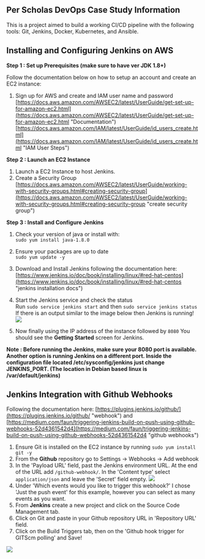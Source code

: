## Per Scholas DevOps Case Study Information ##
This is a project aimed to build a working CI/CD pipeline with the following tools: Git, Jenkins, Docker, Kubernetes, and Ansible. 

## Installing and Configuring Jenkins on AWS  ##
**Step 1 : Set up Prerequisites (make sure to have ver JDK 1.8+)**

Follow the documentation below on how to setup an account and create an EC2 instance: <br>

1. Sign up for AWS and create and IAM user name and password <br>[https://docs.aws.amazon.com/AWSEC2/latest/UserGuide/get-set-up-for-amazon-ec2.html](https://docs.aws.amazon.com/AWSEC2/latest/UserGuide/get-set-up-for-amazon-ec2.html "Documentation") [https://docs.aws.amazon.com/IAM/latest/UserGuide/id_users_create.html](https://docs.aws.amazon.com/IAM/latest/UserGuide/id_users_create.html "IAM User Steps")

**Step 2 : Launch an EC2 Instance**
  
1. Launch a EC2 Instance to host Jenkins.
2. Create a Security Group <br>[https://docs.aws.amazon.com/AWSEC2/latest/UserGuide/working-with-security-groups.html#creating-security-group](https://docs.aws.amazon.com/AWSEC2/latest/UserGuide/working-with-security-groups.html#creating-security-group "create security group")

**Step 3 : Install and Configure Jenkins**

1. Check your version of java or install with:<br> `sudo yum install java-1.8.0`
2. Ensure your packages are up to date <br> `sudo yum update -y`
3. Download and Install Jenkins following the documentation here: <br> [https://www.jenkins.io/doc/book/installing/linux/#red-hat-centos](https://www.jenkins.io/doc/book/installing/linux/#red-hat-centos "jenkins installation docs")

4. Start the Jenkins service and check the status <br> Run `sudo service jenkins start` and then `sudo service jenkins status` <br> If there is an output similar to the image below then Jenkins is running!
![](https://i.imgur.com/zJ678Pl.png)

5. Now finally using the IP address of the instance followed by `8080` You should see the **Getting Started** screen for Jenkins. 

**Note : Before running the Jenkins, make sure your 8080 port is available. Another option is running Jenkins on a different port. Inside the configuration file located /etc/sysconfig/jenkins just change JENKINS_PORT. (The location in Debian based linux is /var/default/jenkins)**

**Jenkins Integration with Github Webhooks**
-
Following the documentation here: [https://plugins.jenkins.io/github/](https://plugins.jenkins.io/github/ "webhook") and [https://medium.com/faun/triggering-jenkins-build-on-push-using-github-webhooks-52d4361542d4](https://medium.com/faun/triggering-jenkins-build-on-push-using-github-webhooks-52d4361542d4 "github webhooks")

1. Ensure Git is installed on the EC2 instance by running `sudo yum install git -y`  
2. From the **Github** repository go to Settings -> Webhooks -> Add webhook
3. In the 'Payload URL' field, past the Jenkins environment URL. At the end of the URL add `/github-webhook/`. In the 'Content type' select `application/json` and leave the 'Secret' field empty. 
![](https://i.imgur.com/N9tokvb.png)
4. Under 'Which events would you like to trigger this webhook?' I chose 'Just the push event' for this example, however you can select as many events as you want. 
5. From **Jenkins** create a new project and click on the Source Code Management tab.
6. Click on Git and paste in your Github repository URL in 'Repository URL' field. 
7. Click on the Build Triggers tab, then on the 'Github hook trigger for GITScm polling' and Save!

![](https://i.imgur.com/t5J3s02.png)